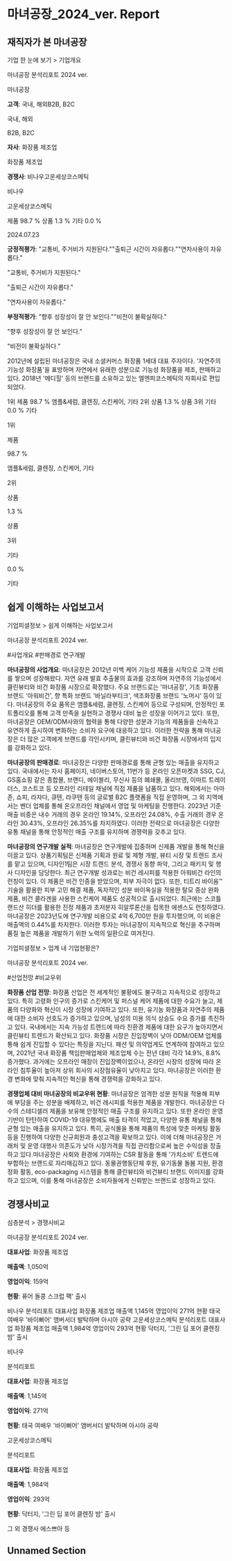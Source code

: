 # 마녀공장_2024_ver. Report

## 재직자가 본 마녀공장

기업 한 눈에 보기 > 기업개요

마녀공장 분석리포트 2024 ver.

마녀공장

**고객**: 국내, 해외B2B, B2C

국내, 해외

B2B, B2C

**자사**: 화장품 제조업

화장품 제조업

**경쟁사**: 비나우고운세상코스메틱

비나우

고운세상코스메틱

제품 98.7 %
상품 1.3 %
기타 0.0 %

2024.07.23

**긍정적평가**: "교통비, 주거비가 지원된다.""출퇴근 시간이 자유롭다.""연차사용이 자유롭다."

"교통비, 주거비가 지원된다."

"출퇴근 시간이 자유롭다."

"연차사용이 자유롭다."

**부정적평가**: "향후 성장성이 잘 안 보인다.""비전이 불확실하다."

"향후 성장성이 잘 안 보인다."

"비전이 불확실하다."

2012년에 설립된 마녀공장은 국내 소셜커머스 화장품 1세대 대표 주자이다. '자연주의 기능성 화장품'을 표방하며 자연에서 유래한 성분으로 기능성 화장품을 제조, 판매하고 있다. 2018년 '메디힐' 등의 브랜드를 소유하고 있는 엘엔피코스메틱의 자회사로 편입되었다.

1위 제품 98.7 % 앰플&세럼, 클렌징, 스킨케어, 기타
2위 상품 1.3 % 상품
3위 기타 0.0 % 기타

1위

제품

98.7 %

앰플&세럼, 클렌징, 스킨케어, 기타

2위

상품

1.3 %

상품

3위

기타

0.0 %

기타

## 쉽게 이해하는 사업보고서

기업피셜정보 > 쉽게 이해하는 사업보고서

마녀공장 분석리포트 2024 ver.

#사업개요 #판매경로 연구개발

**마녀공장의 사업개요**: 마녀공장은 2012년 미백 케어 기능성 제품을 시작으로 고객 신뢰를 쌓으며 성장해왔다. 자연 유래 발효 추출물의 효과를 강조하며 자연주의 기능성에서 클린뷰티와 비건 화장품 시장으로 확장했다. 주요 브랜드로는 '마녀공장', 기초 화장품 브랜드 '아워비건', 향 특화 브랜드 '바닐라부티크', 색조화장품 브랜드 '노머시' 등이 있다. 마녀공장의 주요 품목은 앰플&세럼, 클렌징, 스킨케어 등으로 구성되며, 안정적인 포트폴리오를 통해 고객 만족을 실현하고 경쟁사 대비 높은 성장을 이어가고 있다. 또한, 마녀공장은 OEM/ODM사와의 협력을 통해 다양한 성분과 기능의 제품들을 신속하고 유연하게 출시하여 변화하는 소비자 요구에 대응하고 있다. 이러한 전략을 통해 마녀공장은 더 많은 고객에게 브랜드를 각인시키며, 클린뷰티와 비건 화장품 시장에서의 입지를 강화하고 있다.

**마녀공장의 판매경로**: 마녀공장은 다양한 판매경로를 통해 균형 있는 매출을 유지하고 있다. 국내에서는 자사 홈페이지, 네이버스토어, 11번가 등 온라인 오픈마켓과 SSG, CJ, GS홈쇼핑 같은 종합몰, 브랜디, 에이블리, 무신사 등의 폐쇄몰, 올리브영, 이마트 트레이더스, 코스트코 등 오프라인 리테일 채널에 직접 제품을 납품하고 있다. 해외에서는 아마존, 쇼피, 라자다, 큐텐, 라쿠텐 등의 글로벌 B2C 플랫폼을 직접 운영하며, 그 외 지역에서는 벤더 업체를 통해 온오프라인 채널에서 영업 및 마케팅을 진행한다. 2023년 기준 매출 비중은 내수 거래의 경우 온라인 19.14%, 오프라인 24.08%, 수출 거래의 경우 온라인 30.43%, 오프라인 26.35%를 차지하였다. 이러한 전략으로 마녀공장은 다양한 유통 채널을 통해 안정적인 매출 구조를 유지하며 경쟁력을 갖추고 있다.

**마녀공장의 연구개발 실적**: 마녀공장은 연구개발에 집중하며 신제품 개발을 통해 혁신을 이끌고 있다. 상품기획팀은 신제품 기획과 원료 및 제형 개발, 뷰티 시장 및 트렌드 조사를 맡고 있으며, 디자인1팀은 시장 트렌드 분석, 경쟁사 동향 파악, 그리고 패키지 및 행사 디자인을 담당한다. 최근 연구개발 성과로는 비건 레시피를 적용한 아워비건 라인의 런칭이 있다. 이 제품은 비건 인증을 받았으며, 피부 자극이 없다. 또한, 티트리 바이옴™ 기술을 활용한 피부 고민 해결 제품, 독자적인 성분 바이옥실을 적용한 탈모 증상 완화 제품, 비건 콜라겐을 사용한 스킨케어 제품도 성공적으로 출시되었다. 최근에는 스코틀랜드산 히더를 활용한 진정 제품과 초저분자 히알루론산을 접목한 에센스도 런칭하였다. 마녀공장은 2023년도에 연구개발 비용으로 4억 6,700만 원을 투자했으며, 이 비용은 매출액의 0.44%를 차지한다. 이러한 투자는 마녀공장이 지속적으로 혁신을 추구하며 품질 높은 제품을 개발하기 위한 노력의 일환으로 여겨진다.

기업피셜정보 > 업계 내 기업현황은?

마녀공장 분석리포트 2024 ver.

#산업전망 #비교우위

**화장품 산업 전망**: 화장품 산업은 전 세계적인 불황에도 불구하고 지속적으로 성장하고 있다. 특히 고령화 인구의 증가로 스킨케어 및 퍼스널 케어 제품에 대한 수요가 늘고, 제품의 다양화와 혁신이 시장 성장에 기여하고 있다. 또한, 유기농 화장품과 자연주의 제품에 대한 소비자 선호도가 증가하고 있으며, 남성의 미용 의식 상승도 수요 증가를 촉진하고 있다. 국내에서는 지속 가능성 트렌드에 따라 친환경 제품에 대한 요구가 높아지면서 클린뷰티 트렌드가 확산되고 있다. 화장품 시장은 진입장벽이 낮아 ODM/OEM 업체를 통해 쉽게 진입할 수 있다는 특징을 지닌다. 패션 및 의약업계도 연계하여 참여하고 있으며, 2021년 국내 화장품 책임판매업체와 제조업체 수는 전년 대비 각각 14.9%, 8.8% 증가했다. 과거에는 오프라인 매장이 진입장벽이었으나, 온라인 시장의 성장에 따라 온라인 침투율이 높아져 상위 회사의 시장점유율이 낮아지고 있다. 마녀공장은 이러한 환경 변화에 맞춰 지속적인 혁신을 통해 경쟁력을 강화하고 있다.

**경쟁업체 대비 마녀공장의 비교우위 현황**: 마녀공장은 엄격한 성분 원칙을 적용해 피부에 부담을 주는 성분을 배제하고, 비건 레시피를 적용한 제품을 개발한다. 마녀공장은 다수의 스테디셀러 제품을 보유해 안정적인 매출 구조를 유지하고 있다. 또한 온라인 운영 기반이 탄탄하여 COVID-19 대유행에도 매출 타격이 적었고, 다양한 유통 채널을 통해 균형 있는 매출을 유지하고 있다. 특히, 공식몰을 통해 제품의 특성에 맞춘 마케팅 활동 등을 진행하여 다양한 신규회원과 충성고객을 확보하고 있다. 이에 더해 마녀공장은 거래처 및 운영 대행사 의존도가 낮아 시장가격을 직접 관리함으로써 높은 수익성을 창출하고 있다.마녀공장은 사회와 환경에 기여하는 CSR 활동을 통해 '가치소비' 트렌드에 부합하는 브랜드로 자리매김하고 있다. 동물권행동단체 후원, 유기동물 돌봄 지원, 환경정화 활동, eco-packaging 시스템을 통해 클린뷰티와 비건뷰티 브랜드 이미지를 강화하고 있으며, 이를 통해 마녀공장은 소비자들에게 신뢰받는 브랜드로 성장하고 있다.

## 경쟁사비교

심층분석 > 경쟁사비교

마녀공장 분석리포트 2024 ver.

**대표사업**: 화장품 제조업

**매출액**: 1,050억

**영업이익**: 159억

**현황**: 퓨어 돌콩 스크럽 팩' 출시

비나우 분석리포트 대표사업 화장품 제조업 매출액 1,145억 영업이익 271억 현황 태국 여배우 '바이뻐어' 앰버서더 발탁하며 아시아 공략
고운세상코스메틱 분석리포트 대표사업 화장품 제조업 매출액 1,984억 영업이익 293억 현황 닥터지, '그린 딥 포어 클렌징 밤' 출시

비나우

분석리포트

**대표사업**: 화장품 제조업

**매출액**: 1,145억

**영업이익**: 271억

**현황**: 태국 여배우 '바이뻐어' 앰버서더 발탁하며 아시아 공략

고운세상코스메틱

분석리포트

**대표사업**: 화장품 제조업

**매출액**: 1,984억

**영업이익**: 293억

**현황**: 닥터지, '그린 딥 포어 클렌징 밤' 출시

그 외 경쟁사 에스쁘아 등

## Unnamed Section

